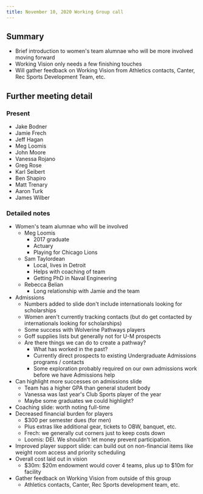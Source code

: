 ```yaml
---
title: November 10, 2020 Working Group call
---
```


## Summary
- Brief introduction to women's team alumnae who will be more involved moving forward
- Working Vision only needs a few finishing touches
- Will gather feedback on Working Vision from Athletics contacts, Canter, Rec Sports Development Team, etc.
    
## Further meeting detail
### Present
- Jake Bodner
- Jamie Frech
- Jeff Hagan
- Meg Loomis
- John Moore
- Vanessa Rojano
- Greg Rose
- Karl Seibert
- Ben Shapiro
- Matt Trenary
- Aaron Turk
- James Wilber

### Detailed notes
- Women's team alumnae who will be involved
    - Meg Loomis
        - 2017 graduate
        - Actuary
        - Playing for Chicago Lions
    - Sam Taylordean
        - Local, lives in Detroit
        - Helps with coaching of team
        - Getting PhD in Naval Engineering
    - Rebecca Belian
        - Long relationship with Jamie and the team
- Admissions
    - Numbers added to slide don't include internationals looking for scholarships
    - Women aren't currently tracking contacts (but do get contacted by internationals looking for scholarships)
    - Some success with Wolverine Pathways players
    - Goff supplies lists but generally not for U-M prospects
    - Are there things we can do to create a pathway?
        - What has worked in the past?
        - Currently direct prospects to existing Undergraduate Admissions programs / contacts
        - Some exploration probably required on our own admissions work before we have Admissions help
- Can highlight more successes on admissions slide
    - Team has a higher GPA than general student body
    - Vanessa was last year's Club Sports player of the year
    - Maybe some graduates we could highlight?
- Coaching slide: worth noting full-time
- Decreased financial burden for players
    - $300 per semester dues (for men)
    - Plus extras like additional gear, tickets to OBW, banquet, etc.
    - Frech: we generally cut corners just to keep costs down
    - Loomis: DEI. We shouldn't let money prevent participation.
- Improved player support slide: can build out on non-financial items like weight room access and priority scheduling
- Overall cost laid out in vision
    - $30m: $20m endowment would cover 4 teams, plus up to $10m for facility
- Gather feedback on Working Vision from outside of this group
    - Athletics contacts, Canter, Rec Sports development team, etc.
